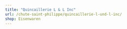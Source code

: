 ```yaml
---
title: "Quincaillerie L & L Inc"
url: /chute-saint-philippe/quincaillerie-l-und-l-inc/
shop: Eisenwaren
---
```

